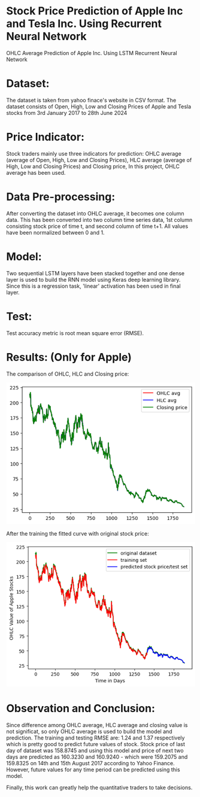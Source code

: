 # Stock Price Prediction of Apple Inc and Tesla Inc. Using Recurrent Neural Network
OHLC Average Prediction of Apple Inc. Using LSTM Recurrent Neural Network

# Dataset:
The dataset is taken from yahoo finace's website in CSV format. The dataset consists of Open, High, Low and Closing Prices of Apple and Tesla stocks from 3rd January 2017 to 28th June 2024

# Price Indicator:
Stock traders mainly use three indicators for prediction: OHLC average (average of Open, High, Low and Closing Prices), HLC average (average of High, Low and Closing Prices) and Closing price, In this project, OHLC average has been used.

# Data Pre-processing:
After converting the dataset into OHLC average, it becomes one column data. This has been converted into two column time series data, 1st column consisting stock price of time t, and second column of time t+1. All values have been normalized between 0 and 1.

# Model: 
Two sequential LSTM layers have been stacked together and one dense layer is used to build the RNN model using Keras deep learning library. Since this is a regression task, 'linear' activation has been used in final layer.

# Test:
Test accuracy metric is root mean square error (RMSE).
# Results: (Only for Apple)
The comparison of OHLC, HLC and Closing price:

![ttt1](https://github.com/dkconnect/Stock-Prediction/blob/main/apple/apple_comparision_17-24.png)

After the training the fitted curve with original stock price:

![tt2](https://github.com/dkconnect/Stock-Prediction/blob/main/apple/apple_prediction_17-24.png)

# Observation and Conclusion:
Since difference among OHLC average, HLC average and closing value is not significat, so only OHLC average is used to build the model and prediction. The training and testing RMSE are: 1.24 and 1.37 respectively which is pretty good to predict future values of stock.
Stock price of last day of dataset was 158.8745 and using this model and price of next two days are predicted as 160.3230 and 160.9240 - which were 159.2075 and 159.8325 on 14th and 15th August 2017 according to Yahoo Finance. However, future values for any time period can be predicted using this model.

Finally, this work can greatly help the quantitative traders to take decisions.

